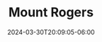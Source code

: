 ---
category: highpoint
climbed: March 30, 2024
date: "2024-03-30T20:09:05-06:00"
draft: true
elevation: 5729
images:
- name: highpoints/mount-rogers/IMG_2078.jpeg
- name: highpoints/mount-rogers/IMG_2079.jpeg
- name: highpoints/mount-rogers/IMG_2080.jpeg
- name: highpoints/mount-rogers/IMG_2081.jpeg
- name: highpoints/mount-rogers/IMG_2082.jpeg
state: Virginia
title: Mount Rogers

route:
  name: Rhododendron Trail to Appalachian Trail
  distance: 10.6
  elevationGain: 1778
  allTrails: https://www.alltrails.com/trail/us/virginia/mount-rogers-spur-via-appalachian-trail
  otherAgency: 
    name: Grayson Highlands State Park
    link: https://www.dcr.virginia.gov/state-parks/grayson-highlands
---